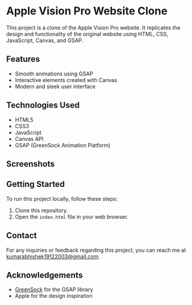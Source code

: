 # Apple Vision Pro Website Clone

This project is a clone of the Apple Vision Pro website. It replicates the design and functionality of the original website using HTML, CSS, JavaScript, Canvas, and GSAP.

## Features

- Smooth animations using GSAP
- Interactive elements created with Canvas
- Modern and sleek user interface

## Technologies Used

- HTML5
- CSS3
- JavaScript
- Canvas API
- GSAP (GreenSock Animation Platform)

## Screenshots



## Getting Started

To run this project locally, follow these steps:

1. Clone this repository.
2. Open the `index.html` file in your web browser.


## Contact

For any inquiries or feedback regarding this project, you can reach me at [kumarabhishek19122003@gmail.com](mailto:your-email@kumarabhishek19122003@gmail.com).

## Acknowledgements

- [GreenSock](https://greensock.com/) for the GSAP library
- Apple for the design inspiration

